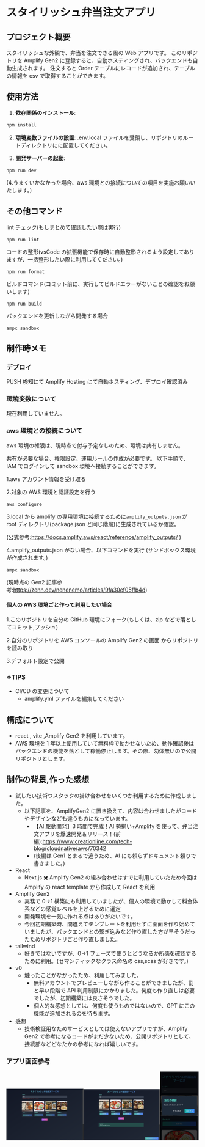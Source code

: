 # スタイリッシュ弁当注文アプリ

## プロジェクト概要

スタイリッシュな外観で、弁当を注文できる風の Web アプリです。
このリポジトリを Amplify Gen2 に登録すると、自動ホスティングされ、バックエンドも自動生成されます。
注文すると Order テーブルにレコードが追加され、テーブルの情報を csv で取得することができます。

## 使用方法

1. **依存関係のインストール**:

```sh
npm install
```

2. **環境変数ファイルの設置**:
   .env.local ファイルを受領し、リポジトリのルートディレクトリにに配置してください。

3. **開発サーバーの起動**:

```
npm run dev
```

(4.うまくいかなかった場合、aws 環境との接続についての項目を実施お願いいたします。)

## その他コマンド

lint チェック(もしまとめて確認したい際は実行)

```
npm run lint
```

コードの整形(vsCode の拡張機能で保存時に自動整形されるよう設定してありますが、一括整形したい際に利用してください。)

```
npm run format
```

ビルドコマンド(コミット前に、実行してビルドエラーがないことの確認をお願いします)

```
npm run build
```

バックエンドを更新しながら開発する場合

```
ampx sandbox
```

## 制作時メモ

### デプロイ

PUSH 検知にて Amplify Hosting にて自動ホスティング、デプロイ確認済み

### 環境変数について

現在利用していません。

### aws 環境との接続について

aws 環境の権限は、現時点で付与予定なしのため、環境は共有しません。

共有が必要な場合、権限設定、運用ルールの作成が必要です。
以下手順で、IAM でログインして sandbox 環境へ接続することができます。

1.aws アカウント情報を受け取る

2.対象の AWS 環境と認証設定を行う

```
aws configure
```

3.local から amplify の専用環境に接続するために`amplify_outputs.json`
が root ディレクトリ(package.json と同じ階層)に生成されているか確認。

(公式参考:https://docs.amplify.aws/react/reference/amplify_outputs/ )

4.amplify_outputs.json がない場合、以下コマンドを実行
(サンドボックス環境が作成されます。)

```
ampx sandbox
```

(現時点の Gen2 記事参考:https://zenn.dev/nenenemo/articles/9fa30ef05ffb4d)

#### 個人の AWS 環境ごと作って利用したい場合

1.このリポジトリを自分の GitHub 環境にフォーク(もしくは、zip などで落としてコミット,プッシュ)

2.自分のリポジトリを AWS コンソールの Amplify Gen2 の画面 からリポジトリを読み取り

3.デフォルト設定で公開

### ※TIPS

- CI/CD の変更について
  - amplify.yml ファイルを編集してください

## 構成について

- react , vite ,Amplify Gen2 を利用しています。
- AWS 環境を 1 年以上使用していて無料枠で動かせないため、動作確認後はバックエンドの機能を落として稼働停止します。その際、勿体無いので公開リポジトリとします。

## 制作の背景,作った感想

- 試したい技術つスタックの掛け合わせをいくつか利用するために作成しました。
  - 以下記事を、AmplifyGen2 に置き換えて、内容は合わせましたがコードやデザインなども違うものになっています。
    - 【AI 駆動開発】3 時間で完成！AI 勢揃い+Amplify を使って、弁当注文アプリを爆速開発＆リリース！(前編):https://www.creationline.com/tech-blog/cloudnative/aws/70342
    - (後編は Gen1 とまるで違うため、AI にも頼らずドキュメント頼りで書きました。)
- React
  - Next.js ✖️ Amplify Gen2 の組み合わせはすでに利用していたため今回は Amplify の react template から作成して React を利用
- Amplify Gen2
  - 実務で 0→1 構築にも利用していましたが、個人の環境で動かして料金体系などの感覚レベルを上げるために選定
  - 開発環境を一気に作れる点はありがたいです。
  - 今回初期構築時、間違えてテンプレートを利用せずに画面を作り始めていましたが、バックエンドとの繋ぎ込みなど作り直した方が早そうだったためリポジトリごと作り直しました。
- tailwind
  - 好きではないですが、0→1 フェーズで使うとどうなるか所感を確認するために利用。(セマンティックなクラス命名の css,scss が好きです。)
- v0
  - 触ったことがなかったため、利用してみました。
    - 無料アカウントでプレビューしながら作ることができましたが、割と早い段階で API 利用制限にかかりました。何度も作り直しは必要でしたが、初期構築には良さそうでした。
    - 個人的な感想としては、何度も使うものではないので、GPT にこの機能が追加されるのを待ちます。
- 感想
  - 技術検証用なためサービスとしては使えないアプリですが、Amplify Gen2 で参考になるコードがまだ少ないため、公開リポジトリとして、接続部などどなたかの参考になれば嬉しいです。

### アプリ画面参考

<img src="docs/image/image-1.png" width="40%"><img src="docs/image/image.png" width="40%"><img src="docs/image/sp1.png" width="20%">
